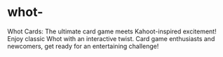 # whot-
Whot Cards: The ultimate card game meets Kahoot-inspired excitement! Enjoy classic Whot with an interactive twist. Card game enthusiasts and newcomers, get ready for an entertaining challenge!
